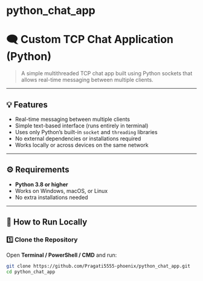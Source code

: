﻿# python_chat_app
# 🗨️ Custom TCP Chat Application (Python)

> A simple multithreaded TCP chat app built using Python sockets that allows real-time messaging between multiple clients.

---

## 💡 Features
- Real-time messaging between multiple clients  
- Simple text-based interface (runs entirely in terminal)  
- Uses only Python’s built-in `socket` and `threading` libraries  
- No external dependencies or installations required  
- Works locally or across devices on the same network  

---

## ⚙️ Requirements
- **Python 3.8 or higher**  
- Works on Windows, macOS, or Linux  
- No extra installations needed

---

## 🚀 How to Run Locally

### 1️⃣ Clone the Repository
Open **Terminal / PowerShell / CMD** and run:
```bash
git clone https://github.com/Pragati5555-phoenix/python_chat_app.git
cd python_chat_app




